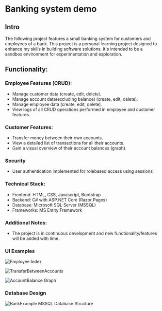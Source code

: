 # Banking system demo
## Intro
The following project features a small banking system for customers and employees of a bank. 
This project is a personal learning project designed to enhance my skills in building software solutions. It's intended to be a sandbox environment for experimentation and exploration.
## Functionality:
### Employee Features (CRUD):
  - Manage customer data (create, edit, delete).
  - Manage account data(excluding balance) (create, edit, delete).
  - Manage employee data (create, edit, delete).
  - View logs of all CRUD operations performed in employee and customer features.
### Customer Features:
  - Transfer money between their own accounts.
  - View a detailed list of transactions for all their accounts.
  - Gain a visual overview of their account balances (graph).
### Security
  - User authentication implemented for rolebased access using sessions
### Technical Stack:
  - Frontend: HTML, CSS, Javascript, Bootstrap
  - Backend: C# with ASP.NET Core (Razor Pages)
  - Database: Microsoft SQL Server (MSSQL)
  - Frameworks: MS Entity Framework

### Additional Notes:
  - The project is in continuous development and new functionality/features will be added with time. 

### UI Examples
![Employee Index](https://github.com/user-attachments/assets/6bf9a4b2-c175-4078-8b39-31244b71e627)

![TransferBetweenAccounts](https://github.com/user-attachments/assets/cdcc8ec6-15aa-4481-9739-c74b709bafcc)

![AccountBalance Graph](https://github.com/user-attachments/assets/125ef891-9e07-4d6e-8cec-c10341fccdd0)

### Database Design
![BankExample MSSQL Database Structure](https://github.com/user-attachments/assets/ed44a94a-1fd6-4c48-bf20-12083d430fdb)

